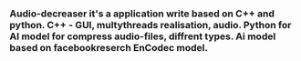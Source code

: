 ### Audio-decreaser it's a application write based on C++ and python. C++ - GUI, multythreads realisation, audio. Python for AI model for compress audio-files, diffrent types. Ai model based on facebookreserch EnCodec model.